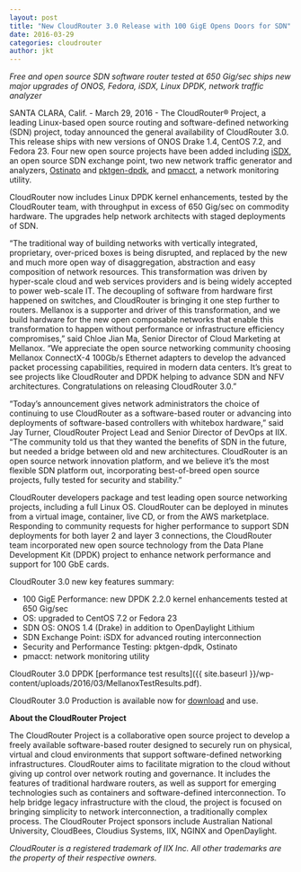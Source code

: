 ```yaml
---
layout: post
title: "New CloudRouter 3.0 Release with 100 GigE Opens Doors for SDN"
date: 2016-03-29
categories: cloudrouter
author: jkt
---
```


*Free and open source SDN software router tested at 650 Gig/sec ships new major upgrades of ONOS, Fedora, iSDX, Linux DPDK, network traffic analyzer*

SANTA CLARA, Calif. - March 29, 2016 - The CloudRouter® Project, a leading Linux-based open source routing and software-defined networking (SDN) project, today announced the general availability of CloudRouter 3.0. This release ships with new versions of ONOS Drake 1.4, CentOS 7.2, and Fedora 23. Four new open source projects have been added including [iSDX](https://github.com/sdn-ixp/iSDX), an open source SDN exchange point, two new network traffic generator and analyzers, [Ostinato](http://ostinato.org/) and [pktgen-dpdk](http://dpdk.org/browse/apps/pktgen-dpdk/), and [pmacct](http://www.pmacct.net/), a network monitoring utility. 

CloudRouter now includes Linux DPDK kernel enhancements, tested by the CloudRouter team, with throughput in excess of 650 Gig/sec on commodity hardware. The upgrades help network architects with staged deployments of SDN.  

“The traditional way of building networks with vertically integrated, proprietary, over-priced boxes is being disrupted, and replaced by the new and much more open way of disaggregation, abstraction and easy composition of network resources. This transformation was driven by hyper-scale cloud and web services providers and is being widely accepted to power web-scale IT. The decoupling of software from hardware first happened on switches, and CloudRouter is bringing it one step further to routers. Mellanox is a supporter and driver of this transformation, and we build hardware for the new open composable networks that enable this transformation to happen without performance or infrastructure efficiency compromises,” said Chloe Jian Ma, Senior Director of Cloud Marketing at Mellanox. “We appreciate the open source networking community choosing Mellanox ConnectX-4 100Gb/s Ethernet adapters to develop the advanced packet processing capabilities, required in modern data centers.  It’s great to see projects like CloudRouter and DPDK helping to advance SDN and NFV architectures. Congratulations on releasing CloudRouter 3.0.” 

“Today’s announcement gives network administrators the choice of continuing to use CloudRouter as a software-based router or advancing into deployments of software-based controllers with whitebox hardware,” said Jay Turner, CloudRouter Project Lead and Senior Director of DevOps at IIX. “The community told us that they wanted the benefits of SDN in the future, but needed a bridge between old and new architectures. CloudRouter is an open source network innovation platform, and we believe it’s the most flexible SDN platform out, incorporating best-of-breed open source projects, fully tested for security and stability.”

CloudRouter developers package and test leading open source networking projects, including a full Linux OS. CloudRouter can be deployed in minutes from a virtual image, container, live CD, or from the AWS marketplace. Responding to community requests for higher performance to support SDN deployments for both layer 2 and layer 3 connections, the CloudRouter team incorporated new open source technology from the Data Plane Development Kit (DPDK) project to enhance network performance and support  for 100 GbE cards.

CloudRouter 3.0 new key features summary:

* 100 GigE Performance: new DPDK 2.2.0 kernel enhancements tested at 650 Gig/sec
* OS: upgraded to CentOS 7.2 or Fedora 23 
* SDN OS: ONOS 1.4 (Drake) in addition to OpenDaylight Lithium 
* SDN Exchange Point: iSDX for advanced routing interconnection
* Security and Performance Testing: pktgen-dpdk, Ostinato
* pmacct: network monitoring utility

CloudRouter 3.0 DPDK [performance test results]({{ site.baseurl }}/wp-content/uploads/2016/03/MellanoxTestResults.pdf).

CloudRouter 3.0 Production is available now for [download](https://repo.cloudrouter.org/3/) and use. 

**About the CloudRouter Project**

The CloudRouter Project is a collaborative open source project to develop a freely available software-based router designed to securely run on physical, virtual and cloud environments that support software-defined networking infrastructures. CloudRouter aims to facilitate migration to the cloud without giving up control over network routing and governance. It includes the features of traditional hardware routers, as well as support for emerging technologies such as containers and software-defined interconnection. To help bridge legacy infrastructure with the cloud, the project is focused on bringing simplicity to network interconnection, a traditionally complex process. The CloudRouter Project sponsors include Australian National University, CloudBees, Cloudius Systems, IIX, NGINX and OpenDaylight.

*CloudRouter is a registered trademark of IIX Inc. All other trademarks are the property of their respective owners.*
